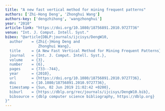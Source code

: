 ```yaml
---
title: "A new fast vertical method for mining frequent patterns"
authors: ['Zhi-Hong Deng', 'Zhonghui Wang']
authors-key: ['dengzhihong', 'wangzhonghui']
year: "2010"
article-link: "https://doi.org/10.1080/18756891.2010.9727736"
venue: "Int. J. Comput. Intell. Syst."
bibex: "@article{DBLP:journals/ijcisys/DengW10,
  author    = {Zhi{-}Hong Deng and
               Zhonghui Wang},
  title     = {A New Fast Vertical Method for Mining Frequent Patterns},
  journal   = {Int. J. Comput. Intell. Syst.},
  volume    = {3},
  number    = {6},
  pages     = {733--744},
  year      = {2010},
  url       = {https://doi.org/10.1080/18756891.2010.9727736},
  doi       = {10.1080/18756891.2010.9727736},
  timestamp = {Sun, 02 Jun 2019 21:02:42 +0200},
  biburl    = {https://dblp.org/rec/journals/ijcisys/DengW10.bib},
  bibsource = {dblp computer science bibliography, https://dblp.org}
}"
---
```

